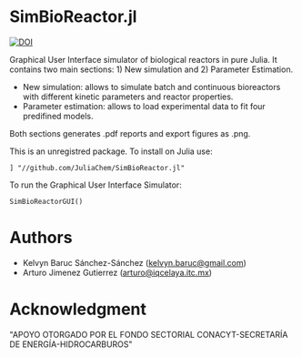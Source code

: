 # SimBioReactor.jl

[![DOI](https://zenodo.org/badge/199300314.svg)](https://zenodo.org/badge/latestdoi/199300314)

Graphical User Interface simulator of biological reactors in pure Julia. It contains two main sections: 1) New simulation and 2) Parameter Estimation. 

 - New simulation: allows to simulate batch and continuous bioreactors with different kinetic parameters and reactor properties. 
 - Parameter estimation: allows to load experimental data to fit four predifined models. 

Both sections generates .pdf reports and export figures as .png. 

This is an unregistred package. To install on Julia use:

    ] "//github.com/JuliaChem/SimBioReactor.jl"
    
To run the Graphical User Interface Simulator:
  
    SimBioReactorGUI()

# Authors
 - Kelvyn Baruc Sánchez-Sánchez (kelvyn.baruc@gmail.com)
 - Arturo Jimenez Gutierrez (arturo@iqcelaya.itc.mx)
 
# Acknowledgment
"APOYO OTORGADO POR EL FONDO SECTORIAL CONACYT-SECRETARÍA DE ENERGÍA-HIDROCARBUROS"
